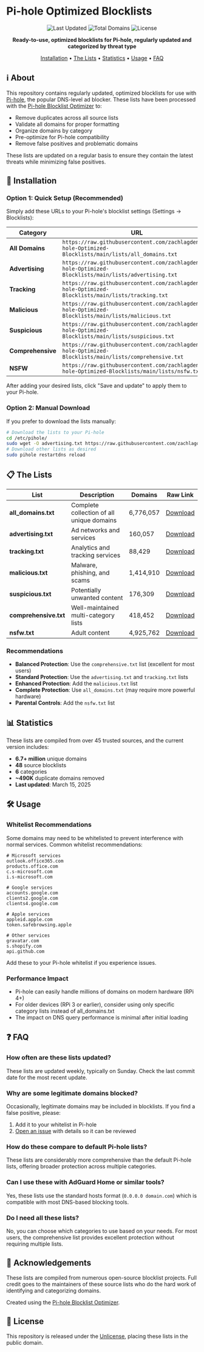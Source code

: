 # Pi-hole Optimized Blocklists

<div align="center">

![Last Updated](https://img.shields.io/github/last-commit/zachlagden/Pi-hole-Optimized-Blocklists?label=last%20updated&style=flat-square)
![Total Domains](https://img.shields.io/badge/domains-6.7M%2B-blue?style=flat-square)
![License](https://img.shields.io/badge/license-Unlicense-green?style=flat-square)

**Ready-to-use, optimized blocklists for Pi-hole, regularly updated and categorized by threat type**

[Installation](#-installation) •
[The Lists](#-the-lists) •
[Statistics](#-statistics) •
[Usage](#-usage) •
[FAQ](#-faq)

</div>

## ℹ️ About

This repository contains regularly updated, optimized blocklists for use with [Pi-hole](https://pi-hole.net/), the popular DNS-level ad blocker. These lists have been processed with the [Pi-hole Blocklist Optimizer](https://github.com/zachlagden/Pi-hole-Blocklist-Optimizer) to:

- Remove duplicates across all source lists
- Validate all domains for proper formatting
- Organize domains by category
- Pre-optimize for Pi-hole compatibility
- Remove false positives and problematic domains

These lists are updated on a regular basis to ensure they contain the latest threats while minimizing false positives.

## 🚀 Installation

### Option 1: Quick Setup (Recommended)

Simply add these URLs to your Pi-hole's blocklist settings (Settings → Blocklists):

| Category | URL |
|----------|-----|
| **All Domains** | `https://raw.githubusercontent.com/zachlagden/Pi-hole-Optimized-Blocklists/main/lists/all_domains.txt` |
| **Advertising** | `https://raw.githubusercontent.com/zachlagden/Pi-hole-Optimized-Blocklists/main/lists/advertising.txt` |
| **Tracking** | `https://raw.githubusercontent.com/zachlagden/Pi-hole-Optimized-Blocklists/main/lists/tracking.txt` |
| **Malicious** | `https://raw.githubusercontent.com/zachlagden/Pi-hole-Optimized-Blocklists/main/lists/malicious.txt` |
| **Suspicious** | `https://raw.githubusercontent.com/zachlagden/Pi-hole-Optimized-Blocklists/main/lists/suspicious.txt` |
| **Comprehensive** | `https://raw.githubusercontent.com/zachlagden/Pi-hole-Optimized-Blocklists/main/lists/comprehensive.txt` |
| **NSFW** | `https://raw.githubusercontent.com/zachlagden/Pi-hole-Optimized-Blocklists/main/lists/nsfw.txt` |

After adding your desired lists, click "Save and update" to apply them to your Pi-hole.

### Option 2: Manual Download

If you prefer to download the lists manually:

```bash
# Download the lists to your Pi-hole
cd /etc/pihole/
sudo wget -O advertising.txt https://raw.githubusercontent.com/zachlagden/Pi-hole-Optimized-Blocklists/main/lists/advertising.txt
# Download other lists as desired
sudo pihole restartdns reload
```

## 📋 The Lists

| List | Description | Domains | Raw Link |
|------|-------------|---------|----------|
| **all_domains.txt** | Complete collection of all unique domains | 6,776,057 | [Download](https://raw.githubusercontent.com/zachlagden/Pi-hole-Optimized-Blocklists/main/lists/all_domains.txt) |
| **advertising.txt** | Ad networks and services | 160,057 | [Download](https://raw.githubusercontent.com/zachlagden/Pi-hole-Optimized-Blocklists/main/lists/advertising.txt) |
| **tracking.txt** | Analytics and tracking services | 88,429 | [Download](https://raw.githubusercontent.com/zachlagden/Pi-hole-Optimized-Blocklists/main/lists/tracking.txt) |
| **malicious.txt** | Malware, phishing, and scams | 1,414,910 | [Download](https://raw.githubusercontent.com/zachlagden/Pi-hole-Optimized-Blocklists/main/lists/malicious.txt) |
| **suspicious.txt** | Potentially unwanted content | 176,309 | [Download](https://raw.githubusercontent.com/zachlagden/Pi-hole-Optimized-Blocklists/main/lists/suspicious.txt) |
| **comprehensive.txt** | Well-maintained multi-category lists | 418,452 | [Download](https://raw.githubusercontent.com/zachlagden/Pi-hole-Optimized-Blocklists/main/lists/comprehensive.txt) |
| **nsfw.txt** | Adult content | 4,925,762 | [Download](https://raw.githubusercontent.com/zachlagden/Pi-hole-Optimized-Blocklists/main/lists/nsfw.txt) |

### Recommendations

- **Balanced Protection**: Use the `comprehensive.txt` list (excellent for most users)
- **Standard Protection**: Use the `advertising.txt` and `tracking.txt` lists
- **Enhanced Protection**: Add the `malicious.txt` list
- **Complete Protection**: Use `all_domains.txt` (may require more powerful hardware)
- **Parental Controls**: Add the `nsfw.txt` list

## 📊 Statistics

These lists are compiled from over 45 trusted sources, and the current version includes:

- **6.7+ million** unique domains
- **48** source blocklists
- **6** categories
- **~490K** duplicate domains removed
- **Last updated**: March 15, 2025

## 🛠️ Usage

### Whitelist Recommendations

Some domains may need to be whitelisted to prevent interference with normal services. Common whitelist recommendations:

```
# Microsoft services
outlook.office365.com
products.office.com
c.s-microsoft.com
i.s-microsoft.com

# Google services
accounts.google.com
clients2.google.com
clients4.google.com

# Apple services
appleid.apple.com
token.safebrowsing.apple

# Other services
gravatar.com
s.shopify.com
api.github.com
```

Add these to your Pi-hole whitelist if you experience issues.

### Performance Impact

- Pi-hole can easily handle millions of domains on modern hardware (RPi 4+)
- For older devices (RPi 3 or earlier), consider using only specific category lists instead of all_domains.txt
- The impact on DNS query performance is minimal after initial loading

## ❓ FAQ

### How often are these lists updated?

These lists are updated weekly, typically on Sunday. Check the last commit date for the most recent update.

### Why are some legitimate domains blocked?

Occasionally, legitimate domains may be included in blocklists. If you find a false positive, please:

1. Add it to your whitelist in Pi-hole
2. [Open an issue](https://github.com/zachlagden/Pi-hole-Optimized-Blocklists/issues/new) with details so it can be reviewed

### How do these compare to default Pi-hole lists?

These lists are considerably more comprehensive than the default Pi-hole lists, offering broader protection across multiple categories.

### Can I use these with AdGuard Home or similar tools?

Yes, these lists use the standard hosts format (`0.0.0.0 domain.com`) which is compatible with most DNS-based blocking tools.

### Do I need all these lists?

No, you can choose which categories to use based on your needs. For most users, the comprehensive list provides excellent protection without requiring multiple lists.

## 🙏 Acknowledgements

These lists are compiled from numerous open-source blocklist projects. Full credit goes to the maintainers of these source lists who do the hard work of identifying and categorizing domains.

Created using the [Pi-hole Blocklist Optimizer](https://github.com/zachlagden/Pi-hole-Blocklist-Optimizer).

## 📜 License

This repository is released under the [Unlicense](UNLICENCE), placing these lists in the public domain.
